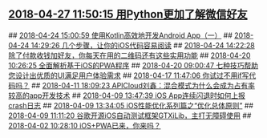 ## <a href="http://developer.51cto.com/art/201804/571739.htm" target="_blank">2018-04-27 11:50:15 用Python更加了解微信好友</a>
<div style="display: none;">用了微信几年了，微信号有也不少了，但是真正了解自己的好友吗?好友最多的城市是哪个?好友男女比例是多少?好友签名都是什么?今天我们来充分了解自己的微信好友。...
</div>
## <a href="http://mobile.51cto.com/hot-571389.htm" target="_blank">2018-04-24 15:00:59 使用Kotlin高效地开发Android App（一）</a>
<div style="display: none;">最近我们在做区块链相关的钱包项目，新的App使用全新的技术栈。在Android中我们使用Kotlin+RxJava+Android Architecture Components，在iOS中使用Swift+RxSwift。本文不讨论App的架构，只讨论项目中所使用到的Kotlin的特性。...
</div>
## <a href="http://mobile.51cto.com/hot-571386.htm" target="_blank">2018-04-24 14:29:26 几个步骤，让你的iOS代码容易阅读</a>
<div style="display: none;">优秀的程序员会用尽可能简单的方式来解释他们的代码，即使是物理学家都可以用一张白纸和一只铅笔来解释虫洞，我们又何尝不可?...
</div>
## <a href="http://mobile.51cto.com/hot-571381.htm" target="_blank">2018-04-24 14:22:28 除了付款收钱加好友，你每天在用的二维码还有这些实用功能</a>
<div style="display: none;">二维码的应用非常广泛，付款、租车、加好友，都能「扫一扫」来解决。但是黑白的、静态的二维码有时会让人感到无趣，甚至产生厌恶的情绪。其实，我们有很多方法来把二维码玩出新花样，你可以在 玩转二维码 专题找到更多有意思玩法。...
</div>
## <a href="http://mobile.51cto.com/hot-571088.htm" target="_blank">2018-04-20 10:26:25 全面解析基于iOS的PWA程序</a>
<div style="display: none;">在iOS11.3版本中，苹果公司已悄悄地增加了基于“渐进式Web应用程序”(Progressive Web Apps，PWA)概念的新技术基础合集。是时候来看看他们是如何工作的，他们的能力和挑战是什么，以及如果你有已发布的PWA，您需要知道什么。...
</div>
## <a href="http://mobile.51cto.com/hot-571063.htm" target="_blank">2018-04-20 09:00:47 七种技巧帮助您设计出优质的UI满足用户体验需求</a>
<div style="display: none;">众所周知，良好的用户界面(UI)设计能够提高用户的转化率。这个看似简单的道理，在具体实现“以人为本的设计”时可并不容易。本文就将帮助您构建出易于用户理解和使用的各种应用程序。...
</div>
## <a href="http://developer.51cto.com/art/201804/570761.htm" target="_blank">2018-04-17 11:47:06 你试过不用if写代码吗？</a>
<div style="display: none;">我在教新手编程时，喜欢给他们一些小小的挑战，比如：不使用if语句(或者三元运算符、switch语句等)解决一些编程问题。这样做有什么意义吗?事实上，它可以迫使你从不同的角度寻找解决方法，也许可以找到更好的方法。...
</div>
## <a href="http://mobile.51cto.com/app-show-570335.htm" target="_blank">2018-04-11 18:09:23 APICloud刘鑫：混合模式为什么会成为占有率较高的app开发技术</a>
<div style="display: none;">目前，在各大银行、保险公司、烟草、电力、航空、铁路、家电制造、食品、零售等行业的领军型公司中，都大量的使用混合开发模式来开发和管理自己的app。...
</div>
## <a href="http://mobile.51cto.com/hot-570059.htm" target="_blank">2018-04-09 13:47:39 iOS App连续闪退时如何上报crash日志</a>
<div style="display: none;">为保障线上 App 的用户体验，我们一般都会对线上 App 的 crash 率做实时监控，一旦检测到 spike，可以即刻调查原因，但这一切的前提是 crash 日志能够准确上报。...
</div>
## <a href="http://mobile.51cto.com/hot-570060.htm" target="_blank">2018-04-09 13:34:05 iOS性能优化系列篇之“优化总体原则”</a>
<div style="display: none;">笔者由于在iOS开发过程中做过一些优化的工作，对iOS性能优化有一些粗浅的认识，一直想把自己这些经验，简单总结一下。于是最近在工作闲暇时间，准备针对iOS开发的性能优化写一系列文章。...
</div>
## <a href="http://mobile.51cto.com/hot-570046.htm" target="_blank">2018-04-09 11:11:20 谷歌开源iOS自动测试框架GTXiLib，主打无障碍使用</a>
<div style="display: none;">最近 Google 在帮助开发者提升 App 可用性上可谓是动作频频，不只发布了无障碍技术指导方案，成立无障碍支援团队，近日还在博客上宣布开源 iOS 专用的自动化测试框架 GTXiLib ，以帮助开发者打造无障碍 App 。...
</div>
## <a href="http://mobile.51cto.com/hot-569536.htm" target="_blank">2018-04-02 10:28:10 iOS+PWA已来，你来吗？</a>
<div style="display: none;">随着 iOS 11.3 的发布，苹果悄悄的支持了 PWA 理念背后的几种新技术：Service Worker, Web App Manifest，那么让我们来看一下它们是如何工作的，它们能做到什么，它们的挑战是什么，以及如果你已经发布过 PWA 应用，那你还应该知道什么。...
</div>
